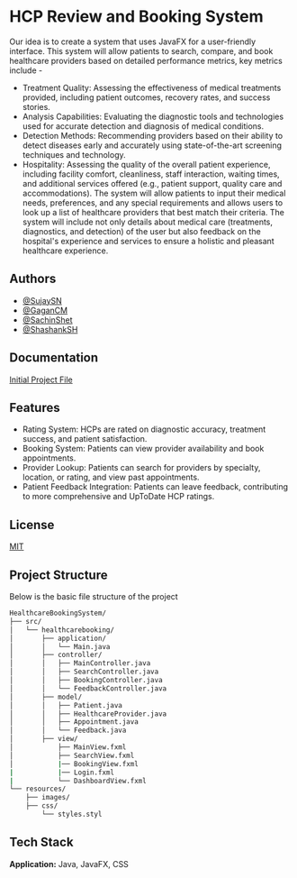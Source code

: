 
# HCP Review and Booking System

Our idea is to create a system that uses JavaFX for a user-friendly interface. This system will allow patients to search, compare, and book healthcare providers based on detailed performance metrics, key metrics include -
* Treatment Quality: Assessing the effectiveness of medical treatments provided, including patient outcomes, recovery rates, and success stories.
* Analysis Capabilities: Evaluating the diagnostic tools and technologies used for accurate detection and diagnosis of medical conditions.
* Detection Methods: Recommending providers based on their ability to detect diseases early and accurately using state-of-the-art screening techniques and technology.
* Hospitality: Assessing the quality of the overall patient experience, including facility comfort, cleanliness, staff interaction, waiting times, and additional services offered (e.g., patient support, quality care and accommodations).
The system will allow patients to input their medical needs, preferences, and any special requirements and allows users to look up a list of healthcare providers that best match their criteria. The system will include not only details about medical care (treatments, diagnostics, and detection) of the user but also feedback on the hospital's experience and services to ensure a holistic and pleasant healthcare experience.
## Authors

- [@SujaySN](https://github.com/soul-reaper46)
- [@GaganCM](https://github.com/Gagancm)
- [@SachinShet](https://github.com/SachinShet73)
- [@ShashankSH](https://github.com/)
## Documentation

[Initial Project File](https://drive.google.com/file/d/1aOCLhetY5hvB4Wjs7wbApuCMKoQDAHWh/view?usp=sharing)


## Features

* Rating System: HCPs are rated on diagnostic accuracy, treatment success, and patient satisfaction.
* Booking System: Patients can view provider availability and book appointments.
* Provider Lookup: Patients can search for providers by specialty, location, or rating, and view past appointments.
* Patient Feedback Integration: Patients can leave feedback, contributing to more comprehensive and UpToDate HCP ratings.


## License

[MIT](https://choosealicense.com/licenses/mit/)


## Project Structure

Below is the basic file structure of the project 

```bash
HealthcareBookingSystem/
├── src/
│   └── healthcarebooking/
│       ├── application/
│       │   └── Main.java
│       ├── controller/
│       │   ├── MainController.java
│       │   ├── SearchController.java
│       │   ├── BookingController.java
│       │   └── FeedbackController.java
│       ├── model/
│       │   ├── Patient.java
│       │   ├── HealthcareProvider.java
│       │   ├── Appointment.java
│       │   └── Feedback.java
│       ├── view/
│           ├── MainView.fxml
│           ├── SearchView.fxml
│           |── BookingView.fxml
|           |── Login.fxml
|           └── DashboardView.fxml
└── resources/
    ├── images/
    ├── css/
        └── styles.styl
```
    
## Tech Stack

**Application:** Java, JavaFX, CSS

